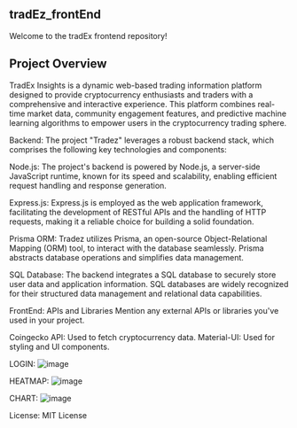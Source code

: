 ## tradEz_frontEnd
Welcome to the tradEx frontend repository!

## Project Overview
TradEx Insights is a dynamic web-based trading information platform designed to provide cryptocurrency enthusiasts and traders with a comprehensive and interactive experience. This platform combines real-time market data, community engagement features, and predictive machine learning algorithms to empower users in the cryptocurrency trading sphere.

Backend: 
The project "Tradez" leverages a robust backend stack, which comprises the following key technologies and components:

Node.js: The project's backend is powered by Node.js, a server-side JavaScript runtime, known for its speed and scalability, enabling efficient request handling and response generation.

Express.js: Express.js is employed as the web application framework, facilitating the development of RESTful APIs and the handling of HTTP requests, making it a reliable choice for building a solid foundation.

Prisma ORM: Tradez utilizes Prisma, an open-source Object-Relational Mapping (ORM) tool, to interact with the database seamlessly. Prisma abstracts database operations and simplifies data management.

SQL Database: The backend integrates a SQL database to securely store user data and application information. SQL databases are widely recognized for their structured data management and relational data capabilities.

FrontEnd: 
APIs and Libraries
Mention any external APIs or libraries you've used in your project.

Coingecko API: Used to fetch cryptocurrency data.
Material-UI: Used for styling and UI components.

LOGIN:
![image](https://github.com/ssy2306/tradEx_frontEnd/assets/77876285/f01b6246-0724-4ae0-a7ae-1d6257b2dcbc)


HEATMAP: 
![image](https://github.com/ssy2306/tradEx_frontEnd/assets/77876285/da9db3b2-452b-4682-b086-5e0318a45877)


CHART: 
![image](https://github.com/ssy2306/tradEx_frontEnd/assets/77876285/42aab95a-e8a7-477c-a811-0244fa89c680)



License:
MIT License

